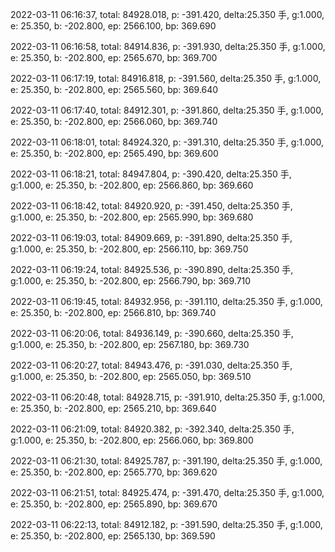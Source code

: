 2022-03-11 06:16:37, total: 84928.018, p: -391.420, delta:25.350 手, g:1.000, e: 25.350, b: -202.800, ep: 2566.100, bp: 369.690

2022-03-11 06:16:58, total: 84914.836, p: -391.930, delta:25.350 手, g:1.000, e: 25.350, b: -202.800, ep: 2565.670, bp: 369.700

2022-03-11 06:17:19, total: 84916.818, p: -391.560, delta:25.350 手, g:1.000, e: 25.350, b: -202.800, ep: 2565.560, bp: 369.640

2022-03-11 06:17:40, total: 84912.301, p: -391.860, delta:25.350 手, g:1.000, e: 25.350, b: -202.800, ep: 2566.060, bp: 369.740

2022-03-11 06:18:01, total: 84924.320, p: -391.310, delta:25.350 手, g:1.000, e: 25.350, b: -202.800, ep: 2565.490, bp: 369.600

2022-03-11 06:18:21, total: 84947.804, p: -390.420, delta:25.350 手, g:1.000, e: 25.350, b: -202.800, ep: 2566.860, bp: 369.660

2022-03-11 06:18:42, total: 84920.920, p: -391.450, delta:25.350 手, g:1.000, e: 25.350, b: -202.800, ep: 2565.990, bp: 369.680

2022-03-11 06:19:03, total: 84909.669, p: -391.890, delta:25.350 手, g:1.000, e: 25.350, b: -202.800, ep: 2566.110, bp: 369.750

2022-03-11 06:19:24, total: 84925.536, p: -390.890, delta:25.350 手, g:1.000, e: 25.350, b: -202.800, ep: 2566.790, bp: 369.710

2022-03-11 06:19:45, total: 84932.956, p: -391.110, delta:25.350 手, g:1.000, e: 25.350, b: -202.800, ep: 2566.810, bp: 369.740

2022-03-11 06:20:06, total: 84936.149, p: -390.660, delta:25.350 手, g:1.000, e: 25.350, b: -202.800, ep: 2567.180, bp: 369.730

2022-03-11 06:20:27, total: 84943.476, p: -391.030, delta:25.350 手, g:1.000, e: 25.350, b: -202.800, ep: 2565.050, bp: 369.510

2022-03-11 06:20:48, total: 84928.715, p: -391.910, delta:25.350 手, g:1.000, e: 25.350, b: -202.800, ep: 2565.210, bp: 369.640

2022-03-11 06:21:09, total: 84920.382, p: -392.340, delta:25.350 手, g:1.000, e: 25.350, b: -202.800, ep: 2566.060, bp: 369.800

2022-03-11 06:21:30, total: 84925.787, p: -391.190, delta:25.350 手, g:1.000, e: 25.350, b: -202.800, ep: 2565.770, bp: 369.620

2022-03-11 06:21:51, total: 84925.474, p: -391.470, delta:25.350 手, g:1.000, e: 25.350, b: -202.800, ep: 2565.890, bp: 369.670

2022-03-11 06:22:13, total: 84912.182, p: -391.590, delta:25.350 手, g:1.000, e: 25.350, b: -202.800, ep: 2565.130, bp: 369.590